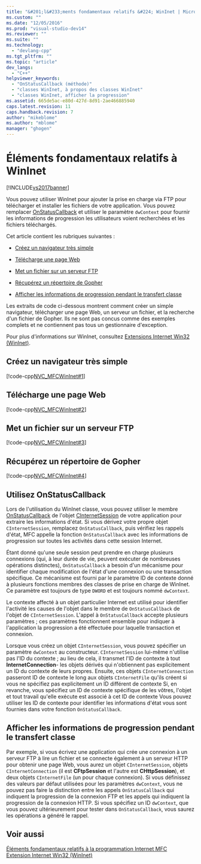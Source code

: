 ```yaml
---
title: "&#201;l&#233;ments fondamentaux relatifs &#224; WinInet | Microsoft Docs"
ms.custom: ""
ms.date: "12/05/2016"
ms.prod: "visual-studio-dev14"
ms.reviewer: ""
ms.suite: ""
ms.technology: 
  - "devlang-cpp"
ms.tgt_pltfrm: ""
ms.topic: "article"
dev_langs: 
  - "C++"
helpviewer_keywords: 
  - "OnStatusCallback (méthode)"
  - "classes WinInet, à propos des classes WinInet"
  - "classes WinInet, afficher la progression"
ms.assetid: 665de5ac-e80d-427d-8d91-2ae466885940
caps.latest.revision: 11
caps.handback.revision: 7
author: "mikeblome"
ms.author: "mblome"
manager: "ghogen"
---
```

# &#201;l&#233;ments fondamentaux relatifs &#224; WinInet
[!INCLUDE[vs2017banner](../assembler/inline/includes/vs2017banner.md)]

Vous pouvez utiliser WinInet pour ajouter la prise en charge via FTP pour télécharger et installer les fichiers de votre application.  Vous pouvez remplacer [OnStatusCallback](../Topic/CInternetSession::OnStatusCallback.md) et utiliser le paramètre `dwContext` pour fournir les informations de progression les utilisateurs voient recherchées et les fichiers téléchargés.  
  
 Cet article contient les rubriques suivantes :  
  
-   [Créez un navigateur très simple](#_core_create_a_very_simple_browser)  
  
-   [Télécharge une page Web](#_core_download_a_web_page)  
  
-   [Met un fichier sur un serveur FTP](#_core_ftp_a_file)  
  
-   [Récupérez un répertoire de Gopher](#_core_retrieve_a_gopher_directory)  
  
-   [Afficher les informations de progression pendant le transfert classe](#_core_display_progress_information_while_transferring_files)  
  
 Les extraits de code ci\-dessous montrent comment créer un simple navigateur, télécharger une page Web, un serveur un fichier, et la recherche d'un fichier de Gopher.  Ils ne sont pas concus comme des exemples complets et ne contiennent pas tous un gestionnaire d'exception.  
  
 Pour plus d'informations sur WinInet, consultez [Extensions Internet Win32 \(WinInet\)](../mfc/win32-internet-extensions-wininet.md).  
  
##  <a name="_core_create_a_very_simple_browser"></a> Créez un navigateur très simple  
 [!code-cpp[NVC_MFCWinInet#1](../mfc/codesnippet/CPP/wininet-basics_1.cpp)]  
  
##  <a name="_core_download_a_web_page"></a> Télécharge une page Web  
 [!code-cpp[NVC_MFCWinInet#2](../mfc/codesnippet/CPP/wininet-basics_2.cpp)]  
  
##  <a name="_core_ftp_a_file"></a> Met un fichier sur un serveur FTP  
 [!code-cpp[NVC_MFCWinInet#3](../mfc/codesnippet/CPP/wininet-basics_3.cpp)]  
  
##  <a name="_core_retrieve_a_gopher_directory"></a> Récupérez un répertoire de Gopher  
 [!code-cpp[NVC_MFCWinInet#4](../mfc/codesnippet/CPP/wininet-basics_4.cpp)]  
  
## Utilisez OnStatusCallback  
 Lors de l'utilisation du WinInet classe, vous pouvez utiliser le membre [OnStatusCallback](../Topic/CInternetSession::OnStatusCallback.md) de l'objet [CInternetSession](../mfc/reference/cinternetsession-class.md) de votre application pour extraire les informations d'état.  Si vous dérivez votre propre objet `CInternetSession`, remplacez `OnStatusCallback`, puis vérifiez les rappels d'état, MFC appelle la fonction `OnStatusCallback` avec les informations de progression sur toutes les activités dans cette session Internet.  
  
 Étant donné qu'une seule session peut prendre en charge plusieurs connexions \(qui, à leur durée de vie, peuvent exécuter de nombreuses opérations distinctes\), `OnStatusCallback` a besoin d'un mécanisme pour identifier chaque modification de l'état d'une connexion ou une transaction spécifique.  Ce mécanisme est fourni par le paramètre ID de contexte donné à plusieurs fonctions membres des classes de prise en charge de WinInet.  Ce paramètre est toujours de type `DWORD` et est toujours nommé `dwContext`.  
  
 Le contexte affecté à un objet particulier Internet est utilisé pour identifier l'activité les causes de l'objet dans le membre de `OnStatusCallback` de l'objet de `CInternetSession`.  L'appel à `OnStatusCallback` accepte plusieurs paramètres ; ces paramètres fonctionnent ensemble pour indiquer à l'application la progression a été effectuée pour laquelle transaction et connexion.  
  
 Lorsque vous créez un objet `CInternetSession`, vous pouvez spécifier un paramètre `dwContext` au constructeur.  `CInternetSession` lui\-même n'utilise pas l'ID du contexte ; au lieu de cela, il transmet l'ID de contexte à tout **InternetConnection**\- les objets dérivés qui n'obtiennent pas explicitement un ID du contexte de leurs propres.  Ensuite, ces objets `CInternetConnection` passeront ID de contexte le long aux objets `CInternetFile` qu'ils créent si vous ne spécifiez pas explicitement un ID différent de contexte  Si, en revanche, vous spécifiez un ID de contexte spécifique de les vôtres, l'objet et tout travail qu'elle exécute est associé à cet ID de contexte  Vous pouvez utiliser les ID de contexte pour identifier les informations d'état vous sont fournies dans votre fonction `OnStatusCallback`.  
  
##  <a name="_core_display_progress_information_while_transferring_files"></a> Afficher les informations de progression pendant le transfert classe  
 Par exemple, si vous écrivez une application qui crée une connexion à un serveur FTP à lire un fichier et se connecte également à un serveur HTTP pour obtenir une page Web, vous aurez un objet `CInternetSession`, objets `CInternetConnection` \(il est **CFtpSession** et l'autre est **CHttpSession**\), et deux objets `CInternetFile` \(un pour chaque connexion\).  Si vous définissez des valeurs par défaut utilisées pour les paramètres `dwContext`, vous ne pouvez pas faire la distinction entre les appels `OnStatusCallback` qui indiquent la progression de la connexion FTP et les appels qui indiquent la progression de la connexion HTTP.  Si vous spécifiez un ID `dwContext`, que vous pouvez ultérieurement pour tester dans `OnStatusCallback`, vous saurez les opérations a généré le rappel.  
  
## Voir aussi  
 [Éléments fondamentaux relatifs à la programmation Internet MFC](../mfc/mfc-internet-programming-basics.md)   
 [Extension Internet Win32 \(WinInet\)](../mfc/win32-internet-extensions-wininet.md)